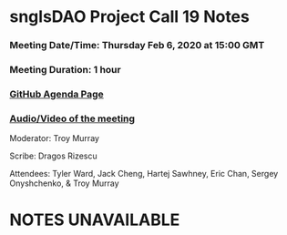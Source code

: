 # snglsDAO Project Call 19 Notes

### Meeting Date/Time: Thursday Feb 6, 2020 at 15:00 GMT
### Meeting Duration: 1 hour
### [GitHub Agenda Page](https://github.com/SingularDTV/snglsdao-pm/issues/21)
### [Audio/Video of the meeting](https://x.breaker.io/?type=series&id=a2f603dc22a1be4fa8d4ef9ce455360bf3ab8ce772526e35fef79175fa1dfadf&season=1ce1e2eede2395de6351df4d9e6db8069a198e127a178d3ea684e4eafc2f4a4c&episode=d47d622dd5672f4cd09f291acf3aacd683fc7ed50450f3626b0e54fc50b4e996)

Moderator: Troy Murray

Scribe: Dragos Rizescu

Attendees: Tyler Ward, Jack Cheng, Hartej Sawhney, Eric Chan, Sergey Onyshchenko, & Troy Murray

# NOTES UNAVAILABLE
